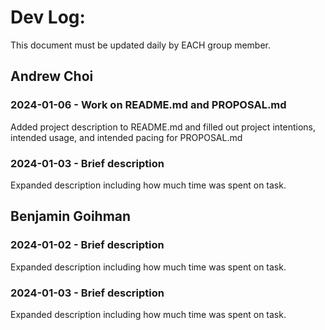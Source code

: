 # Dev Log:

This document must be updated daily by EACH group member.

## Andrew Choi

### 2024-01-06 - Work on README.md and PROPOSAL.md
Added project description to README.md and filled out project intentions, intended usage, and intended pacing for PROPOSAL.md

### 2024-01-03 - Brief description
Expanded description including how much time was spent on task.

## Benjamin Goihman

### 2024-01-02 - Brief description
Expanded description including how much time was spent on task.

### 2024-01-03 - Brief description
Expanded description including how much time was spent on task.
